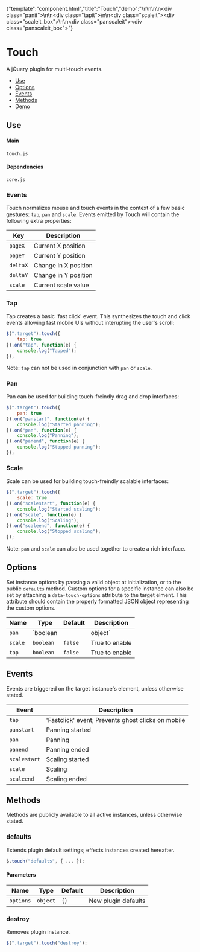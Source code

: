 {"template":"component.html","title":"Touch","demo":"<style>\nhtml, body {\n\theight: 200%;\n}\n.panit,\n.touchit,\n.scaleit,\n.panscaleit {\n\t-ms-touch-action: none;\n\ttouch-action: none;\n}\n.panit {\n\theight: 50px;\n\twidth:  50px;\n\tposition: absolute;\n\ttop:  50px;\n\tleft: 50px;\n\tbackground: red;\n}\n.tapit {\n\tbackground: green;\n\theight: 20px;\n\twidth:  200px;\n\tmargin: 250px auto;\n}\n.tapit.active {\n\tbackground: blue;\n}\n.scaleit {\n\theight: 1px;\n\twidth:  1px;\n\tposition: absolute;\n\ttop:  150px;\n\tleft: 150px;\n}\n.scaleit_box {\n\theight: 200px;\n\twidth:  200px;\n\tposition: absolute;\n\ttop:  -100px;\n\tleft: -100px;\n\tbackground: purple;\n}\n.panscaleit {\n\theight: 1px;\n\twidth:  1px;\n\tposition: absolute;\n\ttop:  250px;\n\tleft: 100px;\n}\n.panscaleit_box {\n\theight: 200px;\n\twidth:  200px;\n\tposition: absolute;\n\ttop:  -100px;\n\tleft: -100px;\n\tbackground: yellow;\n}\n</style>\n\n<script>\n$(document).ready(function() {\n\tvar origX = 0,\n\t\torigY = 0,\n\t\tdiffX = 0,\n\t\tdiffY = 0,\n\t\tminX = 10,\n\t\tmaxX = 200\n\t\tminY = 10,\n\t\tmaxY = 200,\n\t\tsDiffX = 0,\n\t\tsDiffY = 0,\n\t\tsOrigH = 0,\n\t\tsOrigW = 0,\n\t\tpsDiffX = 0,\n\t\tpsDiffY = 0,\n\t\tpsOrigH = 0,\n\t\tpsOrigW = 0;\n\t// Pan\n\tvar $panit = $(\".panit\");\n\t$panit.touch({\n\t\tpan: true\n\t}).on(\"panstart.panit\", function(e) {\n\t\tlog(\"pan start\");\n\t\tvar offset = $(this).offset();\n\t\tdiffX = offset.left - e.pageX;\n\t\tdiffY = offset.top  - e.pageY;\n\t\torigX = offset.left;\n\t\torigY = offset.top;\n\t})\n\t.on(\"panend.panit\", function(e) {\n\t\tlog(\"pan end\");\n\t});\n\t// Bubbling\n\t$(document).on(\"pan.panit\", \".panit\", function(e) {\n\t\tlog(\"pan\");\n\t\tvar data = e.data,\n\t\t\tx = origX + e.deltaX, //e.pageX + diffX,\n\t\t\ty = origY + e.deltaY; //e.pageY + diffY;\n\t\tif (x < minX) {\n\t\t\tx = minX;\n\t\t}\n\t\tif (x > maxX) {\n\t\t\tx = maxX;\n\t\t}\n\t\tif (y < minY) {\n\t\t\ty = minY;\n\t\t}\n\t\tif (y > maxY) {\n\t\t\ty = maxY;\n\t\t}\n\t\tlog(x, y);\n\t\t$(this).css({\n\t\t\tleft: x,\n\t\t\ttop: y\n\t\t})\n\t});\n\t// Tap\n\tvar $tapit = $(\".tapit\");\n\t$tapit.touch({\n\t\ttap: true\n\t}).on(\"tap.tapit\", function(e) {\n\t\tlog(\"tap\");\n\t\t$tapit.toggleClass(\"active\");\n\t});\n\t// Scale\n\tvar $scaleit = $(\".scaleit\");\n\t$scaleit.touch({\n\t\tscale: true\n\t}).on(\"scalestart.scaleit\", function(e) {\n\t\tlog(\"scale start\");\n\t\tvar offset = $scaleit.offset();\n\t\tsDiffX = offset.left - e.pageX;\n\t\tsDiffY = offset.top  - e.pageY;\n\t\tsOrigH = $(\".scaleit_box\").outerHeight();\n\t\tsOrigW = $(\".scaleit_box\").outerWidth();\n\t})\n\t.on(\"scaleend.scaleit\", function(e) {\n\t\tlog(\"scale end\");\n\t})\n\t.on(\"scale.scaleit\", function(e) {\n\t\tlog(\"scale\");\n\t\tvar w = sOrigW * e.scale,\n\t\t\th = sOrigH * e.scale;\n\t\tif (w < 50) {\n\t\t\tw = 50;\n\t\t}\n\t\tif (w > 300) {\n\t\t\tw = 300;\n\t\t}\n\t\tif (h < 50) {\n\t\t\th = 50;\n\t\t}\n\t\tif (h > 300) {\n\t\t\th = 300;\n\t\t}\n\t\tvar x = e.pageX + sDiffX,\n\t\t\ty = e.pageY + sDiffY;\n\t\tlog(x, y, w, h);\n/*\n\t\t$scaleit.css({\n\t\t\tleft: x,\n\t\t\ttop: y\n\t\t});\n*/\n\t\t$(\".scaleit_box\").css({\n\t\t\theight: h,\n\t\t\twidth: w,\n\t\t\tleft: -(w / 2),\n\t\t\ttop: -(h / 2)\n\t\t});\n\t});\n\t// Pan+Scale\n\tvar $panscaleit = $(\".panscaleit\");\n\t$panscaleit.touch({\n\t\tpan: true,\n\t\tscale: true\n\t}).on(\"scalestart.panscaleit\", function(e) {\n\t\tlog(\"panscale start\");\n\t\tvar offset = $panscaleit.offset();\n\t\tpsDiffX = offset.left - e.pageX;\n\t\tpsDiffY = offset.top  - e.pageY;\n\t\tpsOrigH = $(\".panscaleit_box\").outerHeight();\n\t\tpsOrigW = $(\".panscaleit_box\").outerWidth();\n\t})\n\t.on(\"scaleend.panscaleit\", function(e) {\n\t\tlog(\"panscale end\");\n\t})\n\t.on(\"scale.panscaleit\", function(e) {\n\t\tlog(\"panscale\");\n\t\tvar w = psOrigW * e.scale,\n\t\t\th = psOrigH * e.scale;\n\t\tif (w < 50) {\n\t\t\tw = 50;\n\t\t}\n\t\tif (w > 300) {\n\t\t\tw = 300;\n\t\t}\n\t\tif (h < 50) {\n\t\t\th = 50;\n\t\t}\n\t\tif (h > 300) {\n\t\t\th = 300;\n\t\t}\n\t\tvar x = e.pageX + psDiffX,\n\t\t\ty = e.pageY + psDiffY;\n\t\tlog(x, y, w, h);\n\t\t$panscaleit.css({\n\t\t\tleft: x,\n\t\t\ttop: y\n\t\t});\n\t\t$(\".panscaleit_box\").css({\n\t\t\theight: h,\n\t\t\twidth: w,\n\t\t\tleft: -(w / 2),\n\t\t\ttop: -(h / 2)\n\t\t});\n\t});\n\tfunction log() {\n\t\t//console.log(Array.prototype.slice.call(arguments, 0));\n\t}\n\n\t$(window).on(\"touchstart\", function(e) {\n\t\tconsole.log(\"Start\", e);\n\t}).on(\"touchmove\", function(e) {\n\t\tconsole.log(\"Move\", e);\n\t});\n});\n</script>\n\n<div class=\"panit\"></div>\n\n<div class=\"tapit\"></div>\n\n<div class=\"scaleit\"><div class=\"scaleit_box\"></div></div>\n\n<div class=\"panscaleit\"><div class=\"panscaleit_box\"></div></div>"}

# Touch

A jQuery plugin for multi-touch events.

* [Use](#use)
* [Options](#options)
* [Events](#events)
* [Methods](#methods)
* [Demo](#demo)

## Use 

#### Main

```markup
touch.js
```

#### Dependencies

```markup
core.js
```

### Events

Touch normalizes mouse and touch events in the context of a few basic gestures: `tap`, `pan` and `scale`. Events emitted by Touch will contain the following extra properties:

| Key | Description |
| --- | --- |
| `pageX` | Current X position |
| `pageY` | Current Y position |
| `deltaX` | Change in X position |
| `deltaY` | Change in Y position |
| `scale` | Current scale value |

### Tap

Tap creates a basic 'fast click' event. This synthesizes the touch and click events allowing fast mobile UIs without interupting the user's scroll:

```javascript
$(".target").touch({
	tap: true
}).on("tap", function(e) {
	console.log("Tapped");
});
```

Note: `tap` can not be used in conjunction with `pan` or `scale`.

### Pan

Pan can be used for building touch-freindly drag and drop interfaces:

```javascript
$(".target").touch({
	pan: true
}).on("panstart", function(e) {
	console.log("Started panning");
}).on("pan", function(e) {
	console.log("Panning");
}).on("panend", function(e) {
	console.log("Stopped panning");
});
```

### Scale

Scale can be used for building touch-freindly scalable interfaces:

```javascript
$(".target").touch({
	scale: true
}).on("scalestart", function(e) {
	console.log("Started scaling");
}).on("scale", function(e) {
	console.log("Scaling");
}).on("scaleend", function(e) {
	console.log("Stopped scaling");
});
```

Note: `pan` and `scale` can also be used together to create a rich interface.

## Options

Set instance options by passing a valid object at initialization, or to the public `defaults` method. Custom options for a specific instance can also be set by attaching a `data-touch-options` attribute to the target elment. This attribute should contain the properly formatted JSON object representing the custom options.

| Name | Type | Default | Description |
| --- | --- | --- | --- |
| `pan` | `boolean || object` | `false` | Object to enable |
| `scale` | `boolean` | `false` | True to enable |
| `tap` | `boolean` | `false` | True to enable |

## Events

Events are triggered on the target instance's element, unless otherwise stated.

| Event | Description |
| --- | --- |
| `tap` | 'Fastclick' event; Prevents ghost clicks on mobile |
| `panstart` | Panning started |
| `pan` | Panning |
| `panend` | Panning ended |
| `scalestart` | Scaling started |
| `scale` | Scaling |
| `scaleend` | Scaling ended |

## Methods

Methods are publicly available to all active instances, unless otherwise stated.

### defaults

Extends plugin default settings; effects instances created hereafter.

```javascript
$.touch("defaults", { ... });
```

#### Parameters

| Name | Type | Default | Description |
| --- | --- | --- | --- |
| `options` | `object` | `{}` | New plugin defaults |

### destroy

Removes plugin instance.

```javascript
$(".target").touch("destroy");
```

